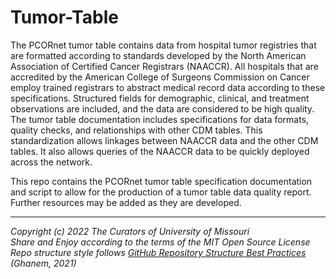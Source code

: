 # Tumor-Table
The PCORnet tumor table contains data from hospital tumor registries that are formatted according to standards developed by the North American Association of Certified Cancer Registrars (NAACCR). All hospitals that are accredited by the American College of Surgeons Commission on Cancer employ trained registrars to abstract medical record data according to these specifications. Structured fields for demographic, clinical, and treatment observations are included, and the data are considered to be high quality. The tumor table documentation includes specifications for data formats, quality checks, and relationships with other CDM tables. This standardization allows linkages between NAACCR data and the other CDM tables. It also allows queries of the NAACCR data to be quickly deployed across the network.

This repo contains the PCORnet tumor table specification documentation and script to allow for the production of a tumor table data quality report. Further resources may be added as they are developed. 

*******************************************************************************
*Copyright (c) 2022 The Curators of University of Missouri*</br>
*Share and Enjoy according to the terms of the MIT Open Source License*</br>
*Repo structure style follows [GitHub Repository Structure Best Practices](https://soulaimanghanem.medium.com/github-repository-structure-best-practices-248e6effc405) (Ghanem, 2021)*
